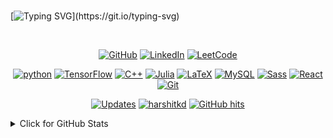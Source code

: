 ###

[![Typing SVG](https://readme-typing-svg.herokuapp.com?color=%23000000&size=40&center=true&vCenter=true&width=1300&height=100&lines=Salut%2C+I'm+Harshit+Dave.;Nice+to+meet+you.)](https://git.io/typing-svg)

</br>

<p align="center">
    <a href="https://github.com/harshitkd" target="_blank"><img alt="GitHub" src="https://img.shields.io/badge/-@harshitkd-181717?style=flat-square&logo=GitHub&logoColor=white"></a>
    <a href="https://www.linkedin.com/in/harshit-dave/" target="_blank"><img alt="LinkedIn" src="https://img.shields.io/badge/-LinkedIn-0077B5?style=flat-square&logo=Linkedin&logoColor=white"></a>
    <a href="https://leetcode.com/con_dor/" target="_blank"><img alt="LeetCode" src="https://img.shields.io/badge/-Leetcode-F0E68C?style=flat-square&logo=LeetCode&logoColor=black"></a>
</p>

<p align="center">
    <a href="#" target="_blank"><img alt="python" src="https://img.shields.io/badge/-python-3776AB?style=flat-square&logo=Python&logoColor=white"></a>
    <a href="#" target="_blank"><img alt="TensorFlow" src="https://img.shields.io/badge/-TensorFlow-FF8C00?style=flat-square&logo=TensorFLow&logoColor=white"></a>
    <a href="#" target="_blank"><img alt="C++" src="https://img.shields.io/badge/-C%2B%2B-00599C?style=flat-square&logo=C%2B%2B&logoColor=white"></a>
    <a href="#" target="_blank"><img alt="Julia" src="https://img.shields.io/badge/-Julia-DC143C?style=flat-square&logo=Julia&logoColor=white"></a>
    <a href="#" target="_blank"><img alt="LaTeX" src="https://img.shields.io/badge/-Django-006400?style=flat-square&logo=Django&logoColor=white"></a>
    <a href="#" target="_blank"><img alt="MySQL" src="https://img.shields.io/badge/-MySQL-0076A8?style=flat-square&logo=MySQL&logoColor=white"></a>
    <a href="#" target="_blank"><img alt="Sass" src="https://img.shields.io/badge/-Sass-FF1493?style=flat-square&logo=Sass&logoColor=white"></a>
    <a href="#" target="_blank"><img alt="React" src="https://img.shields.io/badge/-React-00599C?style=flat-square&logo=React&logoColor=white"></a>
    <a href="#" target="_blank"><img alt="Git" src="https://img.shields.io/badge/-Git-FF8C00?style=flat-square&logo=git&logoColor=white"></a>
</p>

<p align="center">
    <a href="https://github.com/harshitkd?tab=followers" target="_blank"><img alt="Updates" src="https://img.shields.io/badge/--000000?style=flat-square&logo=RSS&logoColor=white"></a>
    <a href="https://github.com/harshitkd" target="_blank"><img alt="harshitkd" src="https://badges.pufler.dev/visits/harshitkd/harshitkd?logo=GitHub&label=visits&color=success&logoColor=white&style=flat-square"/></a>
    <!--<a href="https://github.com/harshitkd" target="_blank"><img alt="profile hits" src="https://img.shields.io/jsdelivr/gh/hw/alwinw/alwinw?label=hits&style=flat-square"></a>-->
    <a href="https://github.com/harshitkd/harshitkd" target="_blank"><img alt="GitHub hits" src="https://img.shields.io/github/last-commit/harshitkd/harshitkd?label=profile%20updated&style=flat-square"></a>
</p>

<details>
<summary>Click for GitHub Stats</summary>
<p align="center">
    <img alt = "GitHub Stats" src="https://github-readme-stats.vercel.app/api?username=harshitkd&show_icons=true&hide=issues&icon_color=000000&hide_border=true&title_color=5391FE&text_color=555">
    <br>
    <img alt = "Top Language" src="https://github-readme-stats.vercel.app/api/top-langs/?username=harshitkd&hide=html,&hide_border=true&title_color=5391FE&text_color=555">
</p>
</details>
